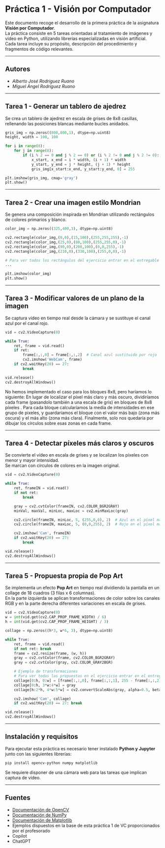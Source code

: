 # Práctica 1 - Visión por Computador

Este documento recoge el desarrollo de la primera práctica de la asignatura **Visión por Computador**.  
La práctica consiste en 5 tareas orientadas al tratamiento de imágenes y vídeo en Python, utilizando librerías especializadas en visión artificial.  
Cada tarea incluye su propósito, descripción del procedimiento y fragmentos de código relevantes.

---

## Autores
- *Alberto José Rodríguez Ruano*  
- *Miguel Ángel Rodríguez Ruano* 

---

## Tarea 1 - Generar un tablero de ajedrez
Se crea un tablero de ajedrez en escala de grises de 8x8 casillas, rellenando las posiciones blancas mediante bucles anidados.

```python
gris_img = np.zeros((800,800,1), dtype=np.uint8)
height, width = 100, 100

for i in range(8):
    for j in range(8):
        if (i % 2 == 0 and j % 2 == 0) or (i % 2 != 0 and j % 2 != 0):
            x_start, x_end = i * width, (i + 1) * width
            y_start, y_end = j * height, (j + 1) * height
            gris_img[x_start:x_end, y_start:y_end, 0] = 255

plt.imshow(gris_img, cmap='gray')
plt.show()
```

---

## Tarea 2 - Crear una imagen estilo Mondrian
Se genera una composición inspirada en Mondrian utilizando rectángulos de colores primarios y blanco.

```python
color_img = np.zeros((325,400,3), dtype=np.uint8)

cv2.rectangle(color_img,(0,0),(15,100),(255,255,255),-1)
cv2.rectangle(color_img,(25,0),(80,100),(255,255,0),-1)
cv2.rectangle(color_img,(90,0),(200,100),(0,0,255),-1)
cv2.rectangle(color_img,(210,0),(330,100),(255,0,0),-1)

# Para ver todos los rectángulos del ejercicio entrar en el entregable (archivo VC_P1.ipynb)
...

plt.imshow(color_img)
plt.show()
```

---

## Tarea 3 - Modificar valores de un plano de la imagen
Se captura vídeo en tiempo real desde la cámara y se sustituye el canal azul por el canal rojo.

```python
vid = cv2.VideoCapture(0)

while True:
    ret, frame = vid.read()
    if ret:
        frame[:,:,0] = frame[:,:,2]  # Canal azul sustituido por rojo
        cv2.imshow('WebCam', frame)
    if cv2.waitKey(20) == 27:
        break

vid.release()
cv2.destroyAllWindows()
```
No hemos implementado el caso para los bloques 8x8, pero haríamos lo siguiente:
En lugar de localizar el píxel más claro y más oscuro, dividiríamos cada frame (pasandolo también a una escala de gris) en bloques de 8x8 píxeles . Para cada bloque calcularíamos la media de intensidades en ese grupo de  pixeles, y guardaríamos el bloque con el valor más bajo (zona más oscura) y el más alto (zona más clara).
Finalmente, solo nos quedaría por dibujar los círculos sobre esas zonas en cada frame.

---

## Tarea 4 - Detectar píxeles más claros y oscuros
Se convierte el vídeo en escala de grises y se localizan los píxeles con menor y mayor intensidad.  
Se marcan con círculos de colores en la imagen original.

```python
vid = cv2.VideoCapture(0)

while True:
    ret, frameIN = vid.read()
    if not ret:
        break

    gray = cv2.cvtColor(frameIN, cv2.COLOR_BGR2GRAY)
    minVal, maxVal, minLoc, maxLoc = cv2.minMaxLoc(gray)

    cv2.circle(frameIN, minLoc, 5, (255,0,0), 2)  # Azul en el píxel más oscuro
    cv2.circle(frameIN, maxLoc, 5, (0,0,255), 2)  # Rojo en el píxel más claro

    cv2.imshow('Cam', frameIN)
    if cv2.waitKey(20) == 27:
        break

vid.release()
cv2.destroyAllWindows()
```

---

## Tarea 5 - Propuesta propia de Pop Art
Se implementa un efecto **Pop Art** en tiempo real dividiendo la pantalla en un collage de 18 cuadros (3 filas x 6 columnas).  
En la parte izquierda se aplican transformaciones de color sobre los canales RGB y en la parte derecha diferentes variaciones en escala de grises.

```python
vid = cv2.VideoCapture(0)
w = int(vid.get(cv2.CAP_PROP_FRAME_WIDTH) / 6)
h = int(vid.get(cv2.CAP_PROP_FRAME_HEIGHT) / 3)

collage = np.zeros((h*3, w*6, 3), dtype=np.uint8)

while True:
    ret, frame = vid.read()
    if not ret: break
    frame = cv2.resize(frame, (w, h))
    gray = cv2.cvtColor(frame, cv2.COLOR_BGR2GRAY)
    gray = cv2.cvtColor(gray, cv2.COLOR_GRAY2BGR)

    # Ejemplo de transformaciones
    # Para ver todas las propuestas en el ejercicio entrar en el entregable (archivo VC_P1.ipynb)
    collage[0:h, 0:w] = [frame[:,:,0], frame[:,:,1], 255 - frame[:,:,2]]
    collage[0:h, 3*w:4*w] = gray
    collage[h:2*h, 4*w:5*w] = cv2.convertScaleAbs(gray, alpha=0.5, beta=100)

    cv2.imshow('Cam', collage)
    if cv2.waitKey(20) == 27: break

vid.release()
cv2.destroyAllWindows()
```

---

## Instalación y requisitos
Para ejecutar esta práctica es necesario tener instalado **Python y Jupyter** junto con las siguientes librerías:

```bash
pip install opencv-python numpy matplotlib
```

Se requiere disponer de una cámara web para las tareas que implican captura de vídeo.

---

## Fuentes
- [Documentación de OpenCV](https://docs.opencv.org/)  
- [Documentación de NumPy](https://numpy.org/doc/)  
- [Documentación de Matplotlib](https://matplotlib.org/stable/contents.html)  
- Ejemplos dispuestos en la base de esta práctica 1 de VC proporcionados por el profesorado 
- Copilot
- ChatGPT  

